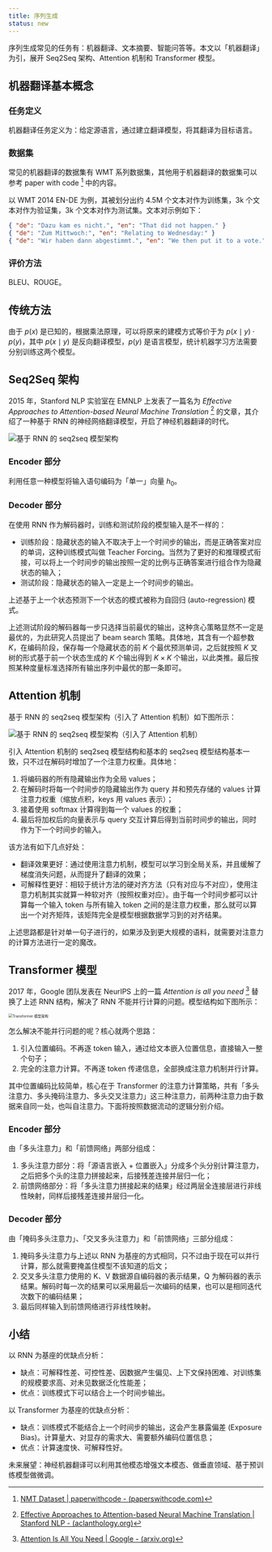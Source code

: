 ```yaml
---
title: 序列生成
status: new
---
```


序列生成常见的任务有：机器翻译、文本摘要、智能问答等。本文以「机器翻译」为引，展开 Seq2Seq 架构、Attention 机制和 Transformer 模型。

## 机器翻译基本概念

### 任务定义

机器翻译任务定义为：给定源语言，通过建立翻译模型，将其翻译为目标语言。

### 数据集

常见的机器翻译的数据集有 WMT 系列数据集，其他用于机器翻译的数据集可以参考 paper with code [^nmt-dataset] 中的内容。

[^nmt-dataset]: [NMT Dataset | paperwithcode - (paperswithcode.com)](https://paperswithcode.com/datasets?mod=texts&task=machine-translation&page=1)

以 WMT 2014 EN-DE 为例，其被划分出约 4.5M 个文本对作为训练集，3k 个文本对作为验证集，3k 个文本对作为测试集。文本对示例如下：

```json
{ "de": "Dazu kam es nicht.", "en": "That did not happen." }
{ "de": "Zum Mittwoch:", "en": "Relating to Wednesday:" }
{ "de": "Wir haben dann abgestimmt.", "en": "We then put it to a vote." }
```

### 评价方法

BLEU、ROUGE。

## 传统方法

由于 $p(x)$ 是已知的，根据乘法原理，可以将原来的建模方式等价于为 $p(x\mid y)\cdot p(y)$，其中 $p(x\mid y)$ 是反向翻译模型，$p(y)$ 是语言模型，统计机器学习方法需要分别训练这两个模型。

## Seq2Seq 架构

2015 年，Stanford NLP 实验室在 EMNLP 上发表了一篇名为 *Effective Approaches to Attention-based Neural Machine Translation* [^rnn-based] 的文章，其介绍了一种基于 RNN 的神经网络翻译模型，开启了神经机器翻译的时代。

[^rnn-based]: [Effective Approaches to Attention-based Neural Machine Translation | Stanford NLP - (aclanthology.org)](https://aclanthology.org/D15-1166.pdf)

![基于 RNN 的 seq2seq 模型架构](https://cdn.dwj601.cn/images/20250428083440132.png)

### Encoder 部分

利用任意一种模型将输入语句编码为「单一」向量 $h_0$。

### Decoder 部分

在使用 RNN 作为解码器时，训练和测试阶段的模型输入是不一样的：

- 训练阶段：隐藏状态的输入不取决于上一个时间步的输出，而是正确答案对应的单词，这种训练模式叫做 Teacher Forcing。当然为了更好的和推理模式衔接，可以将上一个时间步的输出按照一定的比例与正确答案进行组合作为隐藏状态的输入；
- 测试阶段：隐藏状态的输入一定是上一个时间步的输出。

上述基于上一个状态预测下一个状态的模式被称为自回归 (auto-regression) 模式。

上述测试阶段的解码器每一步只选择当前最优的输出，这种贪心策略显然不一定是最优的，为此研究人员提出了 beam search 策略。具体地，其含有一个超参数 $K$，在编码阶段，保存每一个隐藏状态的前 $K$ 个最优预测单词，之后就按照 $K$ 叉树的形式基于前一个状态生成的 $K$ 个输出得到 $K \times K$ 个输出，以此类推。最后按照某种度量标准选择所有输出序列中最优的那一条即可。

## Attention 机制

基于 RNN 的 seq2seq 模型架构（引入了 Attention 机制）如下图所示：

![基于 RNN 的 seq2seq 模型架构（引入了 Attention 机制）](https://cdn.dwj601.cn/images/20250428101226957.png)

引入 Attention 机制的 seq2seq 模型结构和基本的 seq2seq 模型结构基本一致，只不过在解码时增加了一个注意力权重。具体地：

1. 将编码器的所有隐藏输出作为全局 values；
2. 在解码时将每一个时间步的隐藏输出作为 query 并和预先存储的 values 计算注意力权重（缩放点积，keys 用 values 表示）；
3. 接着使用 softmax 计算得到每一个 values 的权重；
4. 最后将加权后的向量表示与 query 交互计算后得到当前时间步的输出，同时作为下一个时间步的输入。

该方法有如下几点好处：

- 翻译效果更好：通过使用注意力机制，模型可以学习到全局关系，并且缓解了梯度消失问题，从而提升了翻译的效果；
- 可解释性更好：相较于统计方法的硬对齐方法（只有对应与不对应），使用注意力机制其实就算一种软对齐（按照权重对应）。由于每一个时间步都可以计算每一个输入 token 与所有输入 token 之间的是注意力权重，那么就可以算出一个对齐矩阵，该矩阵完全是模型根据数据学习到的对齐结果。

上述思路都是针对单一句子进行的，如果涉及到更大规模的语料，就需要对注意力的计算方法进行一定的魔改。

## Transformer 模型

2017 年，Google 团队发表在 NeurIPS 上的一篇 *Attention is all you need* [^atten-paper] 替换了上述 RNN 结构，解决了 RNN 不能并行计算的问题。模型结构如下图所示：

[^atten-paper]: [Attention Is All You Need | Google - (arxiv.org)](https://arxiv.org/pdf/1706.03762)

<img src="https://cdn.dwj601.cn/images/20250512083359691.jpg" alt="Transformer 模型架构" style="zoom: 50%;" />

怎么解决不能并行问题的呢？核心就两个思路：

1. 引入位置编码。不再逐 token 输入，通过给文本嵌入位置信息，直接输入一整个句子；
2. 完全的注意力计算。不再逐 token 传递信息，全部换成注意力机制并行计算。

其中位置编码比较简单，核心在于 Transformer 的注意力计算策略，共有「多头注意力、多头掩码注意力、多头交叉注意力」这三种注意力，前两种注意力由于数据来自同一处，也叫自注意力。下面将按照数据流动的逻辑分别介绍。

### Encoder 部分

由「多头注意力」和「前馈网络」两部分组成：

1. 多头注意力部分：将「源语言嵌入 + 位置嵌入」分成多个头分别计算注意力，之后把多个头的注意力拼接起来，后接残差连接并层归一化；
2. 前馈网络部分：将「多头注意力拼接起来的结果」经过两层全连接层进行非线性映射，同样后接残差连接并层归一化。

### Decoder 部分

由「掩码多头注意力」、「交叉多头注意力」和「前馈网络」三部分组成：

1. 掩码多头注意力与上述以 RNN 为基座的方式相同，只不过由于现在可以并行计算，那么就需要掩盖住模型不该知道的后文；
2. 交叉多头注意力使用的 K、V 数据源自编码器的表示结果，Q 为解码器的表示结果。解码时每一次的结果可以采用最后一次编码的结果，也可以是相同迭代次数下的编码结果；
3. 最后同样输入到前馈网络进行非线性映射。

## 小结

以 RNN 为基座的优缺点分析：

- 缺点：可解释性差、可控性差、因数据产生偏见、上下文保持困难、对训练集的规模要求高、对未见数据泛化性能差；
- 优点：训练模式下可以结合上一个时间步输出。

以 Transformer 为基座的优缺点分析：

- 缺点：训练模式不能结合上一个时间步的输出，这会产生暴露偏差 (Exposure Bias)。计算量大、对显存的需求大、需要额外编码位置信息；
- 优点：计算速度快、可解释性好。

未来展望：神经机器翻译可以利用其他模态增强文本模态、做垂直领域、基于预训练模型做微调。
